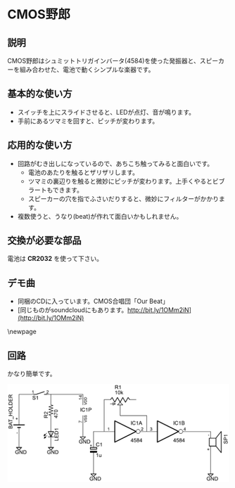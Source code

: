 # CMOS野郎
## 説明
CMOS野郎はシュミットトリガインバータ(4584)を使った発振器と、スピーカーを組み合わせた、電池で動くシンプルな楽器です。

## 基本的な使い方
- スイッチを上にスライドさせると、LEDが点灯、音が鳴ります。
- 手前にあるツマミを回すと、ピッチが変わります。

## 応用的な使い方
- 回路がむき出しになっているので、あちこち触ってみると面白いです。
    - 電池のあたりを触るとザリザリします。
    - ツマミの裏辺りを触ると微妙にピッチが変わります。上手くやるとビブラートもできます。
    - スピーカーの穴を指でふさいだりすると、微妙にフィルターがかかります。
- 複数使うと、うなり(beat)が作れて面白いかもしれません。

## 交換が必要な部品
電池は **CR2032** を使って下さい。

## デモ曲
- 同梱のCDに入っています。CMOS合唱団「Our Beat」
- [同じものがsoundcloudにもあります。http://bit.ly/1OMm2iN](http://bit.ly/1OMm2iN)

\newpage

## 回路
かなり簡単です。

![CMOS野郎の回路図](./cmos-guy.png)
